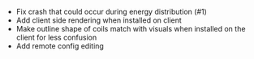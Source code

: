 * Fix crash that could occur during energy distribution (#1)
* Add client side rendering when installed on client
* Make outline shape of coils match with visuals when installed on the client for less confusion
* Add remote config editing